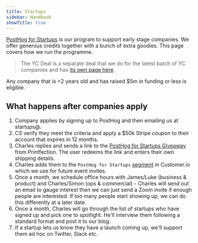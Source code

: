 ```yaml
---
title: Startups
sidebar: Handbook
showTitle: true
---
```


[PostHog for Startups](https://posthog.com/startups) is our program to support early stage companies. We offer generous credits together with a bunch of extra goodies. This page covers how we run the programme. 

> The YC Deal is a separate deal that we do for the latest batch of YC companies and has [its own page here](/handbook/growth/sales/yc-onboarding). 

Any company that is <2 years old and has raised $5m in funding or less is eligible. 

## What happens after companies apply

1. Company applies by signing up to PostHog and then emailing us at startups@.
2. CS verify they meet the criteria and apply a $50k Stripe _coupon_ to their account that expires in 12 months.
3. Charles replies and sends a link to the [PostHog for Startups Giveaway](https://app.printfection.com/account/campaign/overview.php?storeid=309416) from Printfection. The user redeems the link and enters their own shipping details.
4. Charles adds them to the `PostHog for Startups` [segment](https://fly.customer.io/env/127208/segments/34/overview) in Customer.io which we use for future event invites.
5. Once a month, we schedule office hours with James/Luke (business & product) and Charles/Simon (ops & commercial) - Charles will send out an email to gauge interest then we can just send a Zoom invite if enough people are interested. If too many people start showing up, we can do this differently at a later date. 
6. Once a month, Charles will go through the list of startups who have signed up and pick one to spotlight. He'll interview them following a standard format and post it to our blog. 
7. If a startup lets us know they have a launch coming up, we'll support them ad hoc on Twitter, Slack etc. 
